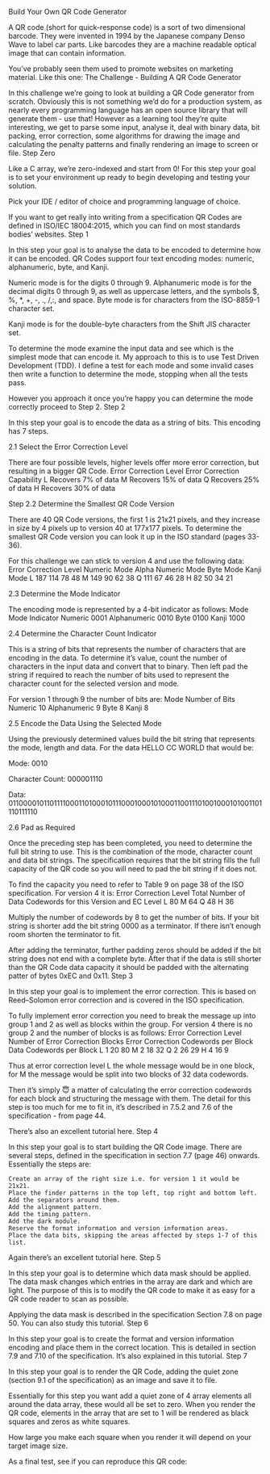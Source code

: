 Build Your Own QR Code Generator

A QR code (short for quick-response code) is a sort of two dimensional barcode. They were invented in 1994 by the Japanese company Denso Wave to label car parts. Like barcodes they are a machine readable optical image that can contain information.

You’ve probably seen them used to promote websites on marketing material. Like this one:
The Challenge - Building A QR Code Generator

In this challenge we’re going to look at building a QR Code generator from scratch. Obviously this is not something we’d do for a production system, as nearly every programming language has an open source library that will generate them - use that! However as a learning tool they’re quite interesting, we get to parse some input, analyse it, deal with binary data, bit packing, error correction, some algorithms for drawing the image and calculating the penalty patterns and finally rendering an image to screen or file.
Step Zero

Like a C array, we’re zero-indexed and start from 0! For this step your goal is to set your environment up ready to begin developing and testing your solution.

Pick your IDE / editor of choice and programming language of choice.

If you want to get really into writing from a specification QR Codes are defined in ISO/IEC 18004:2015, which you can find on most standards bodies’ websites.
Step 1

In this step your goal is to analyse the data to be encoded to determine how it can be encoded. QR Codes support four text encoding modes: numeric, alphanumeric, byte, and Kanji.

Numeric mode is for the digits 0 through 9. Alphanumeric mode is for the decimal digits 0 through 9, as well as uppercase letters, and the symbols $, %, *, +, -, ., /,:, and space. Byte mode is for characters from the ISO-8859-1 character set.

Kanji mode is for the double-byte characters from the Shift JIS character set.

To determine the mode examine the input data and see which is the simplest mode that can encode it. My approach to this is to use Test Driven Development (TDD). I define a test for each mode and some invalid cases then write a function to determine the mode, stopping when all the tests pass.

However you approach it once you’re happy you can determine the mode correctly proceed to Step 2.
Step 2

In this step your goal is to encode the data as a string of bits. This encoding has 7 steps.

2.1 Select the Error Correction Level

There are four possible levels, higher levels offer more error correction, but resulting in a bigger QR Code.
Error Correction Level	Error Correction Capability
L	Recovers 7% of data
M	Recovers 15% of data
Q	Recovers 25% of data
H	Recovers 30% of data

Step 2.2 Determine the Smallest QR Code Version

There are 40 QR Code versions, the first 1 is 21x21 pixels, and they increase in size by 4 pixels up to version 40 at 177x177 pixels. To determine the smallest QR Code version you can look it up in the ISO standard (pages 33-36).

For this challenge we can stick to version 4 and use the following data:
Error Correction Level	Numeric Mode	Alpha Numeric Mode	Byte Mode	Kanji Mode
L	187	114	78	48
M	149	90	62	38
Q	111	67	46	28
H	82	50	34	21

2.3 Determine the Mode Indicator

The encoding mode is represented by a 4-bit indicator as follows:
Mode	Mode Indicator
Numeric	0001
Alphanumeric	0010
Byte	0100
Kanji	1000

2.4 Determine the Character Count Indicator

This is a string of bits that represents the number of characters that are encoding in the data. To determine it’s value, count the number of characters in the input data and convert that to binary. Then left pad the string if required to reach the number of bits used to represent the character count for the selected version and mode.

For version 1 through 9 the number of bits are:
Mode	Number of Bits
Numeric	10
Alphanumeric	9
Byte	8
Kanji	8

2.5 Encode the Data Using the Selected Mode

Using the previously determined values build the bit string that represents the mode, length and data. For the data HELLO CC WORLD that would be:

Mode: 0010

Character Count: 000001110

Data: 01100001011011110001101000101110001000101000110011101001000101001101110111110

2.6 Pad as Required

Once the preceding step has been completed, you need to determine the full bit string to use. This is the combination of the mode, character count and data bit strings. The specification requires that the bit string fills the full capacity of the QR code so you will need to pad the bit string if it does not.

To find the capacity you need to refer to Table 9 on page 38 of the ISO specification. For version 4 it is:
Error Correction Level	Total Number of Data Codewords for this Version and EC Level
L	80
M	64
Q	48
H	36

Multiply the number of codewords by 8 to get the number of bits. If your bit string is shorter add the bit string 0000 as a terminator. If there isn’t enough room shorten the terminator to fit.

After adding the terminator, further padding zeros should be added if the bit string does not end with a complete byte. After that if the data is still shorter than the QR Code data capacity it should be padded with the alternating patter of bytes 0xEC and 0x11.
Step 3

In this step your goal is to implement the error correction. This is based on Reed–Solomon error correction and is covered in the ISO specification.

To fully implement error correction you need to break the message up into group 1 and 2 as well as blocks within the group. For version 4 there is no group 2 and the number of blocks is as follows:
Error Correction Level	Number of Error Correction Blocks	Error Correction Codewords per Block	Data Codewords per Block
L	1	20	80
M	2	18	32
Q	2	26	29
H	4	16	9

Thus at error correction level L the whole message would be in one block, for M the message would be split into two blocks of 32 data codewords.

Then it’s simply 😇 a matter of calculating the error correction codewords for each block and structuring the message with them. The detail for this step is too much for me to fit in, it’s described in 7.5.2 and 7.6 of the specification - from page 44.

There’s also an excellent tutorial here.
Step 4

In this step your goal is to start building the QR Code image. There are several steps, defined in the specification in section 7.7 (page 46) onwards. Essentially the steps are:

    Create an array of the right size i.e. for version 1 it would be 21x21.
    Place the finder patterns in the top left, top right and bottom left.
    Add the separators around them.
    Add the alignment pattern.
    Add the timing pattern.
    Add the dark module.
    Reserve the format information and version information areas.
    Place the data bits, skipping the areas affected by steps 1-7 of this list.

Again there’s an excellent tutorial here.
Step 5

In this step your goal is to determine which data mask should be applied. The data mask changes which entries in the array are dark and which are light. The purpose of this is to modify the QR code to make it as easy for a QR code reader to scan as possible.

Applying the data mask is described in the specification Section 7.8 on page 50. You can also study this tutorial.
Step 6

In this step your goal is to create the format and version information encoding and place them in the correct location. This is detailed in section 7.9 and 7.10 of the specification. It’s also explained in this tutorial.
Step 7

In this step your goal is to render the QR Code, adding the quiet zone (section 9.1 of the specification) as an image and save it to file.

Essentially for this step you want add a quiet zone of 4 array elements all around the data array, these would all be set to zero. When you render the QR code, elements in the array that are set to 1 will be rendered as black squares and zeros as white squares.

How large you make each square when you render it will depend on your target image size.

As a final test, see if you can reproduce this QR code:
